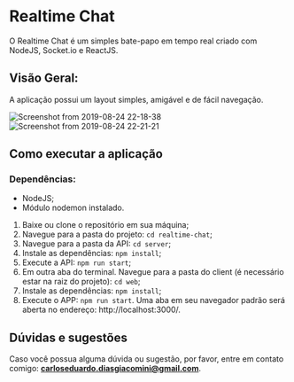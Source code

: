 # Realtime Chat
O Realtime Chat é um simples bate-papo em tempo real criado com NodeJS, Socket.io e ReactJS.

## Visão Geral:
A aplicação possui um layout simples, amigável e de fácil navegação.

![Screenshot from 2019-08-24 22-18-38](https://user-images.githubusercontent.com/31314944/63644749-c9e72c80-c6bd-11e9-9f05-5e33e92eff38.png)
![Screenshot from 2019-08-24 22-21-21](https://user-images.githubusercontent.com/31314944/63644751-d9ff0c00-c6bd-11e9-9849-6aceb27f57c5.png)

## Como executar a aplicação

### Dependências:

* NodeJS;
* Módulo nodemon instalado.

1. Baixe ou clone o repositório em sua máquina;
2. Navegue para a pasta do projeto: `cd realtime-chat`;
3. Navegue para a pasta da API: `cd server`;
4. Instale as dependências: `npm install`;
5. Execute a API: `npm run start`;
6. Em outra aba do terminal. Navegue para a pasta do client (é necessário estar na raiz do projeto): `cd web`;
7. Instale as dependências: `npm install`;
8. Execute o APP: `npm run start`. Uma aba em seu navegador padrão será aberta no endereço: http://localhost:3000/.

## Dúvidas e sugestões

Caso você possua alguma dúvida ou sugestão, por favor, entre em contato comigo: **carloseduardo.diasgiacomini@gmail.com**.
